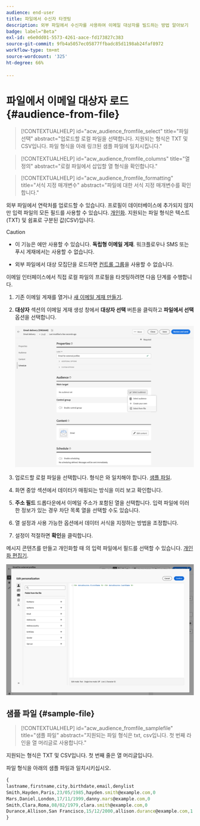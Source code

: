 ```yaml
---
audience: end-user
title: 파일에서 수신자 타겟팅
description: 외부 파일에서 수신자를 사용하여 이메일 대상자를 빌드하는 방법 알아보기
badge: label="Beta"
exl-id: e6e0dd01-5573-4261-aace-fd173827c383
source-git-commit: 9fb4a5057ec05877ffbadc85d1198ab24faf8972
workflow-type: tm+mt
source-wordcount: '325'
ht-degree: 66%

---
```


# 파일에서 이메일 대상자 로드 {#audience-from-file}

>[!CONTEXTUALHELP]
>id="acw_audience_fromfile_select"
>title="파일 선택"
>abstract="업로드할 로컬 파일을 선택합니다. 지원되는 형식은 TXT 및 CSV입니다. 파일 형식을 아래 링크된 샘플 파일에 일치시킵니다."

>[!CONTEXTUALHELP]
>id="acw_audience_fromfile_columns"
>title="열 정의"
>abstract="로컬 파일에서 삽입할 열 형식을 확인합니다."

>[!CONTEXTUALHELP]
>id="acw_audience_fromfile_formatting"
>title="서식 지정 매개변수"
>abstract="파일에 대한 서식 지정 매개변수를 확인합니다."

외부 파일에서 연락처를 업로드할 수 있습니다. 프로필이 데이터베이스에 추가되지 않지만 입력 파일의 모든 필드를 사용할 수 있습니다. [개인화](../personalization/gs-personalization.md). 지원되는 파일 형식은 텍스트(TXT) 및 쉼표로 구분된 값(CSV)입니다. 

>[!CAUTION]
>
>* 이 기능은 에만 사용할 수 있습니다. **독립형 이메일 게재**. 워크플로우나 SMS 또는 푸시 게재에서는 사용할 수 없습니다.
>
>* 외부 파일에서 대상 모집단을 로드하면 [컨트롤 그룹](control-group.md)을 사용할 수 없습니다.


이메일 인터페이스에서 직접 로컬 파일의 프로필을 타겟팅하려면 다음 단계를 수행합니다.

1. 기존 이메일 게재를 열거나 [새 이메일 게재 만들기](../email/create-email.md).
1. **대상자** 섹션의 이메일 게재 생성 창에서 **대상자 선택** 버튼을 클릭하고 **파일에서 선택** 옵션을 선택합니다.

   ![](assets/select-from-file.png)

1. 업로드할 로컬 파일을 선택합니다. 형식은 와 일치해야 합니다. [샘플 파일](#sample-file).
1. 화면 중앙 섹션에서 데이터가 매핑되는 방식을 미리 보고 확인합니다.
1. **주소 필드** 드롭다운에서 이메일 주소가 포함된 열을 선택합니다. 입력 파일에 이러한 정보가 있는 경우 차단 목록 열을 선택할 수도 있습니다.
1. 열 설정과 사용 가능한 옵션에서 데이터 서식을 지정하는 방법을 조정합니다.
1. 설정이 적절하면 **확인**&#x200B;을 클릭합니다.

메시지 콘텐츠를 만들고 개인화할 때 의 입력 파일에서 필드를 선택할 수 있습니다. [개인화 편집기](../personalization/gs-personalization.md).

![](assets/select-external-perso.png)


## 샘플 파일 {#sample-file}

>[!CONTEXTUALHELP]
>id="acw_audience_fromfile_samplefile"
>title="샘플 파일"
>abstract="지원되는 파일 형식은 txt, csv입니다. 첫 번째 라인을 열 머리글로 사용합니다."

지원되는 형식은 TXT 및 CSV입니다. 첫 번째 줄은 열 머리글입니다.

파일 형식을 아래의 샘플 파일과 일치시키십시오.

```javascript
{
lastname,firstname,city,birthdate,email,denylist
Smith,Hayden,Paris,23/05/1985,hayden.smith@example.com,0
Mars,Daniel,London,17/11/1999,danny.mars@example.com,0
Smith,Clara,Roma,08/02/1979,clara.smith@example.com,0
Durance,Allison,San Francisco,15/12/2000,allison.durance@example.com,1
}
```
